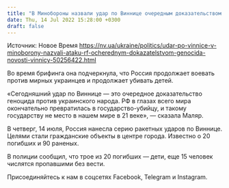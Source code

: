 ```yaml
---
title: "В Минобороны назвали удар по Виннице очередным доказательством геноцида России против украинцев"
date: Thu, 14 Jul 2022 15:28:00 +0300
draft: false
---
```

Источник: Новое Время https://nv.ua/ukraine/politics/udar-po-vinnice-v-minoborony-nazvali-ataku-rf-ocherednym-dokazatelstvom-genocida-novosti-vinnicy-50256422.html


Во время брифинга она подчеркнула, что Россия продолжает воевать против мирных украинцев и продолжает убивать детей. 

«Сегодняшний удар по Виннице — это очередное доказательство геноцида против украинского народа. РФ в глазах всего мира окончательно превратилась в государство-убийцу, и такому государству не место в нашем мире в 21 веке», — сказала Маляр.

В четверг, 14 июля, Россия нанесла серию ракетных ударов по Виннице. Целями стали гражданские объекты в центре города. Известно о 20 погибших и 90 раненых.

В полиции сообщил, что трое из 20 погибших — дети, еще 15 человек числятся пропавшими без вести.



Присоединяйтесь к нам в соцсетях Facebook, Telegram и Instagram.

